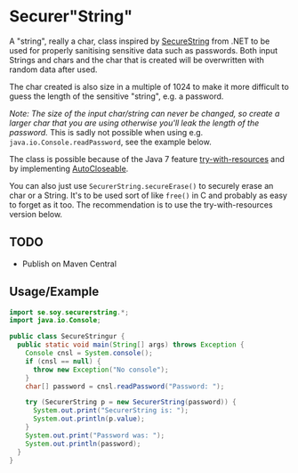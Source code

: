 Securer"String"
===============
A "string", really a char, class inspired by
[SecureString](http://msdn.microsoft.com/en-us/library/system.security.securestring.aspx)
from .NET to be used for properly sanitising sensitive data such as passwords.
Both input Strings and chars and the char that is created will be overwritten
with random data after used.

The char created is also size in a multiple of 1024 to make it
more difficult to guess the length of the sensitive "string", e.g. a password.

*Note: The size of the input char/string can never be changed, so create a
larger char that you are using otherwise you'll leak the length of the
password.* This is sadly not possible when using e.g.
`java.io.Console.readPassword`, see the example below.

The class is possible because of the Java 7 feature [try-with-resources](http://docs.oracle.com/javase/tutorial/essential/exceptions/tryResourceClose.html) and by implementing [AutoCloseable](http://docs.oracle.com/javase/7/docs/api/java/lang/AutoCloseable.html).

You can also just use `SecurerString.secureErase()` to securely erase an char
or a String. It's to be used sort of like `free()` in C and probably as easy to
forget as it too. The recommendation is to use the try-with-resources version
below.

TODO
----

* Publish on Maven Central


Usage/Example
-------------
```java
import se.soy.securerstring.*;
import java.io.Console;

public class SecureStringur {
  public static void main(String[] args) throws Exception {
    Console cnsl = System.console();
    if (cnsl == null) {
      throw new Exception("No console");
    }
    char[] password = cnsl.readPassword("Password: ");

    try (SecurerString p = new SecurerString(password)) {
      System.out.print("SecurerString is: ");
      System.out.println(p.value);
    }
    System.out.print("Password was: ");
    System.out.println(password);
  }
}
```
